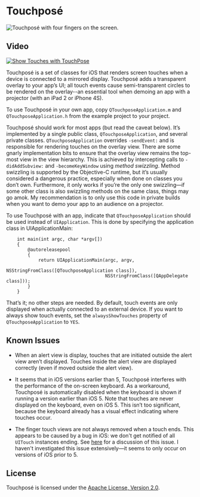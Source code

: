 # Touchposé

![Touchposé with four fingers on the screen.](https://raw2.github.com/PaulSolt/Touchpose/master/Touchpose-iPhone-Screen.png)

Video
------
[![Show Touches with TouchPose](https://raw2.github.com/PaulSolt/Touchpose/master/YoutubeTouchpose.png)](http://www.youtube.com/watch?v=rhQCxdVEHgw)


Touchposé is a set of classes for iOS that renders screen touches when
a device is connected to a mirrored display. Touchposé adds a
transparent overlay to your app’s UI; all touch events cause
semi-transparent circles to be rendered on the overlay--an essential
tool when demoing an app with a projector (with an iPad 2 or iPhone
4S).

To use Touchposé in your own app, copy `QTouchposeApplication.m` and
`QTouchposeApplication.h` from the example project to your project.

Touchposé should work for most apps (but read the caveat below). It’s
implemented by a single public class, `QTouchposeApplication`, and
several private classes.  `QTouchposeApplication` overrides
`‑sendEvent:` and is responsible for rendering touches on the overlay
view.  There are some gnarly implementation bits to ensure that the
overlay view remains the top-most view in the view hierarchy. This is
achieved by intercepting calls to `-didAddSubview:` and
`-becomeKeyWindow` using _method swizzling_. Method swizzling is
supported by the Objective-C runtime, but it’s usually considered a
dangerous practice, especially when done on classes you don’t
own. Furthermore, it only works if you’re the only one swizzling—if
some other class is also swizzling methods on the same class, things
may go amok. My recommendation is to only use this code in private
builds when you want to demo your app to an audience on a projector.

To use Touchposé with an app, indicate that `QTouchposeApplication`
should be used instead of `UIApplication`. This is done by specifying
the application class in UIApplicationMain:

        int main(int argc, char *argv[])
        {
            @autoreleasepool
            {
                return UIApplicationMain(argc, argv,
                                         NSStringFromClass([QTouchposeApplication class]),
                                         NSStringFromClass([QAppDelegate class]));
            }
        }

That’s it; no other steps are needed. By default, touch events are
only displayed when actually connected to an external device. If you
want to always show touch events, set the `alwaysShowTouches` property
of `QTouchposeApplication` to `YES`.

## Known Issues

- When an alert view is display, touches that are initiated outside
  the alert view aren’t displayed. Touches inside the alert view are
  displayed correctly (even if moved outside the alert view).

- It seems that in iOS versions earlier than 5, Touchposé interferes
  with the performance of the on-screen keyboard. As a workaround,
  Touchposé is automatically disabled when the keyboard is shown if
  running a version earlier than iOS 5. Note that touches are never
  displayed on the keyboard, even on iOS 5. This isn’t too
  significant, because the keyboard already has a visual effect
  indicating where touches occur.

- The finger touch views are not always removed when a touch
  ends. This appears to be caused by a bug in iOS: we don't get
  notified of all `UITouch` instances ending. See
  [here](https://discussions.apple.com/thread/1507669?start=0&tstart=0)
  for a discussion of this issue. I haven't investigated this issue
  extensively—it seems to only occur on versions of iOS prior to 5.

## License

Touchposé is licensed under the
[Apache License, Version 2.0](http://www.apache.org/licenses/LICENSE-2.0.html).
